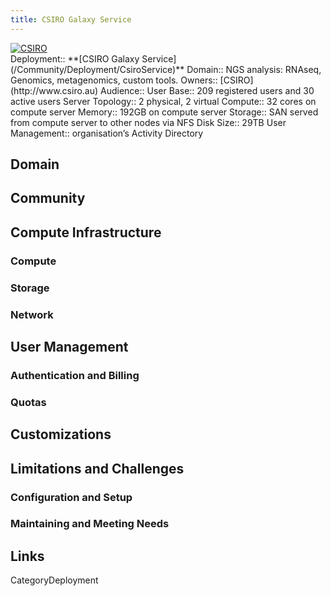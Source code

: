 ```yaml
---
title: CSIRO Galaxy Service
---
```

<div class='center'>
<a href='http://www.csiro.au'><img src='/CsiroLogo.jpg' alt='CSIRO'  /></a>
</div>





<div class='deploymentbox'>
 Deployment:: **[CSIRO Galaxy Service](/Community/Deployment/CsiroService)**
 Domain:: NGS analysis: RNAseq, Genomics, metagenomics, custom tools.
 Owners:: [CSIRO](http://www.csiro.au)
 Audience:: 
 User Base:: 209 registered users and 30 active users
 Server Topology:: 2 physical, 2 virtual
 Compute:: 32 cores on compute server
 Memory:: 192GB on compute server
 Storage:: SAN served from compute server to other nodes via NFS
 Disk Size:: 29TB
 User Management:: organisation’s Activity Directory
</div>

## Domain

## Community

## Compute Infrastructure

### Compute

### Storage

### Network

## User Management

### Authentication and Billing

### Quotas

## Customizations

## Limitations and Challenges

### Configuration and Setup

### Maintaining and Meeting Needs

## Links



CategoryDeployment
